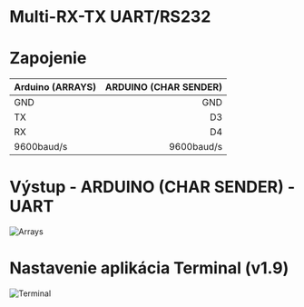 # Multi-RX-TX UART/RS232
# Zapojenie
| Arduino (ARRAYS) | ARDUINO (CHAR SENDER) |
|:-----|--------:|
| GND  | GND |
| TX | D3 |
| RX | D4 |
| 9600baud/s | 9600baud/s |
# Výstup - ARDUINO (CHAR SENDER) - UART
![Arrays](https://i.imgur.com/Kp54YEQ.png)
# Nastavenie aplikácia Terminal (v1.9)
![Terminal](https://i.imgur.com/qxCgHmB.png)

